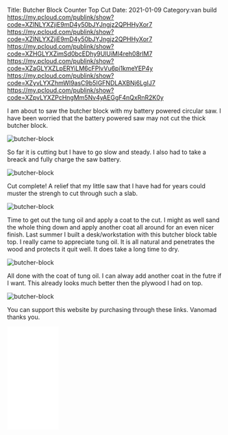 Title: Butcher Block Counter Top Cut 
Date: 2021-01-09
Category:van build 
https://my.pcloud.com/publink/show?code=XZlNLYXZjiE9mD4y50bJYJngjz2QPHHyXor7
https://my.pcloud.com/publink/show?code=XZlNLYXZjiE9mD4y50bJYJngjz2QPHHyXor7
https://my.pcloud.com/publink/show?code=XZHGLYXZimSd0bcEDhy9UlUiMl4reh08rlM7
https://my.pcloud.com/publink/show?code=XZaGLYXZLpERYiLM6cFPlvVu6pi1kmeYEP4y
https://my.pcloud.com/publink/show?code=XZyvLYXZhmWl9asC9b5IGFNDLAXBNj6LgIJ7
https://my.pcloud.com/publink/show?code=XZpvLYXZPcHngMm5Nv4yAEGgF4nQxRnR2K0y

I am about to saw the butcher block with my battery powered circular saw.  I have been worried that the battery powered saw may not cut the thick butcher block.

![butcher-block](https://api.pcloud.com/getpubthumb?code=XZlNLYXZjiE9mD4y50bJYJngjz2QPHHyXor7&linkpassword=undefined&size=400x400&crop=0&type=autok)

So far it is cutting but I have to go slow and steady.  I also had to take a breack and fully charge the saw battery.

![butcher-block](https://api.pcloud.com/getpubthumb?code=XZHGLYXZimSd0bcEDhy9UlUiMl4reh08rlM7&linkpassword=undefined&size=400x400&crop=0&type=autok)

Cut complete!  A relief that my little saw that I have had for years could muster the strengh to cut through such a slab.

![butcher-block](https://api.pcloud.com/getpubthumb?code=XZaGLYXZLpERYiLM6cFPlvVu6pi1kmeYEP4y&linkpassword=undefined&size=400x400&crop=0&type=autok)

Time to get out the tung oil and apply a coat to the cut.  I might as well sand the whole thing down and apply another coat all around for an even nicer finish.  Last summer I built a desk/workstation with this butcher block table top.  I really came to appreciate tung oil.  It is all natural and penetrates the wood and protects it quit well.  It does take a long time to dry.

![butcher-block](https://api.pcloud.com/getpubthumb?code=XZyvLYXZhmWl9asC9b5IGFNDLAXBNj6LgIJ7&linkpassword=undefined&size=400x400&crop=0&type=autok)

All done with the coat of tung oil.  I can alway add another coat in the futre if I want.  This already looks much better then the plywood I had on top.

![butcher-block](https://api.pcloud.com/getpubthumb?code=XZpvLYXZPcHngMm5Nv4yAEGgF4nQxRnR2K0y&linkpassword=undefined&size=400x400&crop=0&type=autok)

You can support this website by purchasing through these links.  Vanomad thanks you.

<iframe style="width:120px;height:240px;" marginwidth="0" marginheight="0" scrolling="no" frameborder="0" src="//ws-na.amazon-adsystem.com/widgets/q?ServiceVersion=20070822&OneJS=1&Operation=GetAdHtml&MarketPlace=US&source=ac&ref=qf_sp_asin_til&ad_type=product_link&tracking_id=johnclcom-20&marketplace=amazon&amp;region=US&placement=B000I1QA6E&asins=B000I1QA6E&linkId=eda99f78ca7cb9eeb12de1ab7f11ec71&show_border=true&link_opens_in_new_window=true&price_color=333333&title_color=0066c0&bg_color=ffffff">
    </iframe>
